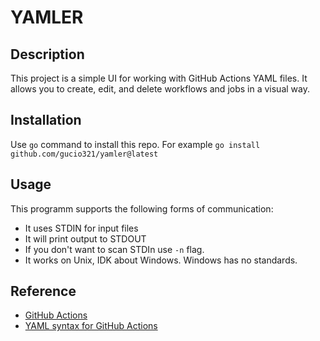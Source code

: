 # YAMLER

## Description

This project is a simple UI for working with GitHub Actions YAML files. It allows you to create, edit, and delete workflows and jobs in a visual way.

## Installation

Use `go` command to install this repo. For example `go install github.com/gucio321/yamler@latest`

## Usage

This programm supports the following forms of communication:
- It uses STDIN for input files
- It will print output to STDOUT
- If you don't want to scan STDIn use `-n` flag.
- It works on Unix, IDK about Windows. Windows has no standards.

## Reference

- [GitHub Actions](https://docs.github.com/en/actions)
- [YAML syntax for GitHub Actions](https://docs.github.com/en/actions/reference/workflow-syntax-for-github-actions)
